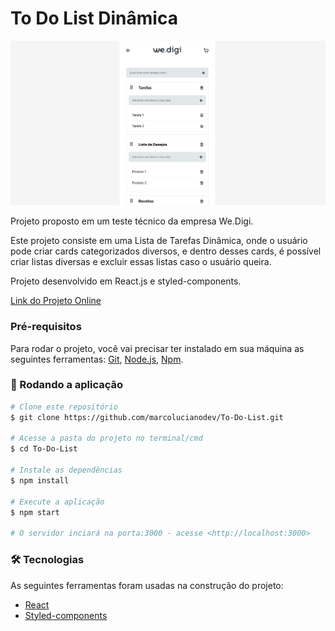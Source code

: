 # To Do List Dinâmica

[![Preview Image](https://github.com/marcolucianodev/To-Do-List/blob/master/src/assets/images/to-do-list.png)](https://markus-social-network.netlify.app/)

Projeto proposto em um teste técnico da empresa We.Digi.

Este projeto consiste em uma Lista de Tarefas Dinâmica, onde o usuário pode criar cards categorizados diversos, e dentro desses cards, é possível criar listas diversas e excluir essas listas caso o usuário queira.

Projeto desenvolvido em React.js e styled-components.

[Link do Projeto Online](https://markus-social-network.netlify.app/)

### Pré-requisitos

Para rodar o projeto, você vai precisar ter instalado em sua máquina as seguintes ferramentas:
[Git](https://git-scm.com), [Node.js](https://nodejs.org/en/), [Npm](https://www.npmjs.com/). 

### 🎲 Rodando a aplicação

```bash
# Clone este repositório
$ git clone https://github.com/marcolucianodev/To-Do-List.git

# Acesse a pasta do projeto no terminal/cmd
$ cd To-Do-List

# Instale as dependências
$ npm install

# Execute a aplicação
$ npm start

# O servidor inciará na porta:3000 - acesse <http://localhost:3000>
```

### 🛠 Tecnologias

As seguintes ferramentas foram usadas na construção do projeto:

- [React](https://pt-br.reactjs.org/)
- [Styled-components](https://styled-components.com/)